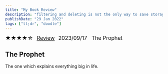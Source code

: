 ```yaml
---
title: "My Book Review"
description: "filtering and deleting is not the only way to save storage."
publishDate: "29 Jan 2022"
tags: ["tl;dr", "doodle"]
---
```






<span style="color: black; font-size: 17px;">★★★★☆</span> &nbsp; <a href="#1" style="font-size: 17px;">Review</a> &nbsp; 
<span style="font-size: 17px;">2023/09/17 &nbsp; The Prophet</span>































<a id="1"></a>
<h2>The Prophet</h2>
<p>The one which explains everything big in life.</p>



